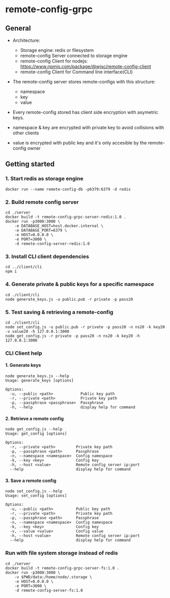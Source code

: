 # remote-config-grpc 

## General

- Architecture:
    - Storage engine: redis or filesystem
    - remote-config Server connected to storage engine
    - remote-config Client for nodejs: https://www.npmjs.com/package/@wjsc/remote-config-client
    - remote-config Client for Command line interface(CLI)

- The remote-config server stores remote-configs with this structure:
    - namespace
    - key
    - value

- Every remote-config stored has client side encryption with asymetric keys.
- namespace & key are encrypted with private key to avoid collisions with other clients
- value is encrypted with public key and it's only accesible by the remote-config owner


## Getting started
### 1. Start redis as storage engine
```
docker run --name remote-config-db -p6379:6379 -d redis
```

### 2. Build remote config server
```
cd ./server
docker build -t remote-config-grpc-server-redis:1.0 . 
docker run -p3000:3000 \
    -e DATABASE_HOST=host.docker.internal \
    -e DATABASE_PORT=6379 \
    -e HOST=0.0.0.0 \
    -e PORT=3000 \
    -d remote-config-server-redis:1.0
```

### 3. Install CLI client dependencies
```
cd ../client/cli
npm i
```

### 4. Generate private & public keys for a specific namespace
```
cd ./client/cli
node generate_keys.js -u public.pub -r private -p pass20
```

### 5. Test saving & retrieving a remote-config
```
cd ./client/cli
node set_config.js -u public.pub -r private -p pass20 -n ns20 -k key20 -v value20 -h 127.0.0.1:3000
node get_config.js -r private -p pass20 -n ns20 -k key20 -h 127.0.0.1:3000
```


### CLI Client help

#### 1. Generate keys
```
node generate_keys.js --help
Usage: generate_keys [options]

Options:
  -u, --public <path>            Public key path
  -r, --private <path>           Private key path
  -p, --passphrase <passphrase>  Passphrase
  -h, --help                     display help for command
```

#### 2. Retrieve a remote config
```
node get_config.js --help
Usage: get_config [options]

Options:
  -r, --private <path>         Private key path
  -p, --passphrase <path>      Passphrase
  -n, --namespace <namespace>  Config namespace
  -k, --key <key>              Config key
  -h, --host <value>           Remote config server ip:port
  --help                       display help for command

```

#### 3. Save a remote config
```
node set_config.js --help
Usage: set_config [options]

Options:
  -u, --public <path>          Public key path
  -r, --private <path>         Private key path
  -p, --passphrase <path>      Passphrase
  -n, --namespace <namespace>  Config namespace
  -k, --key <key>              Config key
  -v, --value <value>          Config value
  -h, --host <value>           Remote config server ip:port
  --help                       display help for command
```


### Run with file system storage instead of redis
```
cd ./server
docker build -t remote-config-grpc-server-fs:1.0 .
docker run -p3000:3000 \
    -v $PWD/data:/home/node/.storage \
    -e HOST=0.0.0.0 \
    -e PORT=3000 \
    -d remote-config-server-fs:1.0
```
